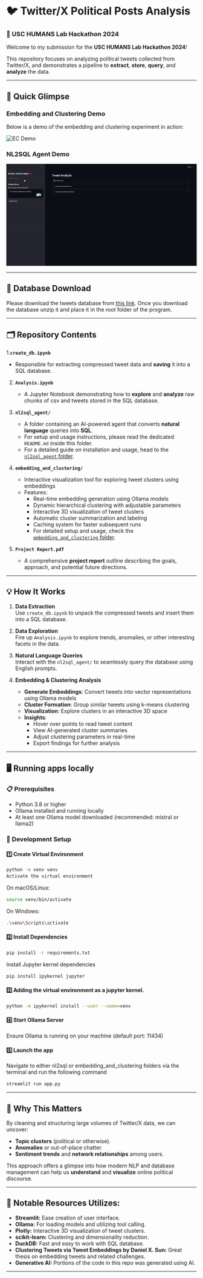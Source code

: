 # 🐦 Twitter/X Political Posts Analysis  
### 🚀 USC HUMANS Lab Hackathon 2024


Welcome to my submission for the **USC HUMANS Lab Hackathon 2024**!  

This repository focuses on analyzing political tweets collected from Twitter/X, and demonstrates a pipeline to **extract**, **store**, **query**, and **analyze** the data. 

---

## 📸 Quick Glimpse

### Embedding and Clustering Demo

Below is a demo of the embedding and clustering experiment in action:


![EC Demo](images/EC_demo.gif)


### NL2SQL Agent Demo

![NL2SQL Demo](images/NL2SQL.gif)


---

## 💽 Database Download

Please download the tweets database from [this link](https://1drv.ms/u/c/ac38806cd085673a/EYVijis8DHlNiDeULP_IqwwBHA9bdCq5JOAm7BUBHMuBCA?e=P8G7Xv).
Once you download the database unzip it and place it in the root folder of the program.

---

## 🗂 Repository Contents

1.**`create_db.ipynb`**  
   - Responsible for extracting compressed tweet data and **saving** it into a SQL database. 

2. **`Analysis.ipynb`**  
   - A Jupyter Notebook demonstrating how to **explore** and **analyze** raw chunks of csv and tweets stored in the SQL database. 

3. **`nl2sql_agent/`**  
   - A folder containing an AI-powered agent that converts **natural language** queries into **SQL**.  
   - For setup and usage instructions, please read the dedicated `README.md` inside this folder.
   - For a detailed guide on installation and usage, head to the [`nl2sql_agent` folder](./nl2sql_agent/README.md).

4. **`embedding_and_clustering/`**
   - Interactive visualization tool for exploring tweet clusters using embeddings
   - Features:
     - Real-time embedding generation using Ollama models
     - Dynamic hierarchical clustering with adjustable parameters
     - Interactive 3D visualization of tweet clusters
     - Automatic cluster summarization and labeling
     - Caching system for faster subsequent runs
     - For detailed setup and usage, check the [`embedding_and_clustering` folder](./embedding_and_clustering/README.md).

5. **`Project Report.pdf`**  
   - A comprehensive **project report** outline describing the goals, approach, and potential future directions.

---

## 💡 How It Works

1. **Data Extraction**  
   Use `create_db.ipynb` to unpack the compressed tweets and insert them into a SQL database.
   
2. **Data Exploration**  
   Fire up `Analysis.ipynb` to explore trends, anomalies, or other interesting facets in the data.
   
3. **Natural Language Queries**  
   Interact with the `nl2sql_agent/` to seamlessly query the database using English prompts.

4. **Embedding & Clustering Analysis**
   - **Generate Embeddings**: Convert tweets into vector representations using Ollama models
   - **Cluster Formation**: Group similar tweets using k-means clustering
   - **Visualization**: Explore clusters in an interactive 3D space
   - **Insights**: 
     - Hover over points to read tweet content
     - View AI-generated cluster summaries
     - Adjust clustering parameters in real-time
     - Export findings for further analysis

---

## 🖥️ Running apps locally 

### 📋 Prerequisites
- Python 3.8 or higher
- Ollama installed and running locally
- At least one Ollama model downloaded (recommended: mistral or llama2)

### 🚀 Development Setup

#### 1️⃣ Create Virtual Environment
```bash
python -m venv venv
Activate the virtual environment
```

On macOS/Linux:
```bash
source venv/bin/activate
```
On Windows:
```bash
.\venv\Scripts\activate
```

#### 2️⃣ Install Dependencies
```bash
pip install -r requirements.txt
```
Install Jupyter kernel dependencies
```bash
pip install ipykernel jupyter
```

#### 3️⃣ Adding the virtual environment as a jupyter kernel.
```bash
python -m ipykernel install --user --name=venv
```

#### 4️⃣ Start Ollama Server
Ensure Ollama is running on your machine (default port: 11434)

#### 5️⃣ Launch the app
Navigate to either nl2sql or embedding_and_clustering folders via the terminal and run the following command
```bash
streamlit run app.py
```

---

## 🎯 Why This Matters

By cleaning and structuring large volumes of Twitter/X data, we can uncover:
- **Topic clusters** (political or otherwise).
- **Anomalies** or out-of-place chatter.
- **Sentiment trends** and **network relationships** among users.  

This approach offers a glimpse into how modern NLP and database management can help us **understand** and **visualize** online political discourse.

---

## 🫶 Notable Resources Utilizes:

- **Streamlit:** Ease creation of user interface.
- **Ollama:** For loading models and utilizing tool calling.
- **Plotly:** Interactive 3D visualization of tweet clusters.
- **scikit-learn:** Clustering and dimensionality reduction.
- **DuckDB:** Fast and easy to work with SQL database.
- **Clustering Tweets via Tweet Embeddings by Daniel X. Sun:** Great thesis on embedding tweets and related challenges.
- **Generative AI:** Portions of the code in this repo was generated using AI.

---
